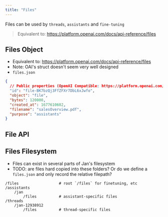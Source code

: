 ```yaml
---
title: "Files"
---
```


Files can be used by `threads`, `assistants` and `fine-tuning`

> Equivalent to: https://platform.openai.com/docs/api-reference/files

## Files Object

- Equivalent to: https://platform.openai.com/docs/api-reference/files
- Note: OAI's struct doesn't seem very well designed
- `files.json`

```json
{
  // Public properties (OpenAI Compatible: https://platform.openai.com/docs/api-reference/files/object)
  "id": "file-BK7bzQj3FfZFXr7DbL6xJwfo",
  "object": "file",
  "bytes": 120000,
  "created_at": 1677610602,
  "filename": "salesOverview.pdf",
  "purpose": "assistants"
}
```

## File API

## Files Filesystem

- Files can exist in several parts of Jan's filesystem
- TODO: are files hard copied into these folders? Or do we define a `files.json` and only record the relative filepath?

```sh=
/files                  # root `/files` for finetuning, etc
/assistants
    /jan
        /files          # assistant-specific files
/threads
    /jan-12938912
        /files          # thread-specific files

```
